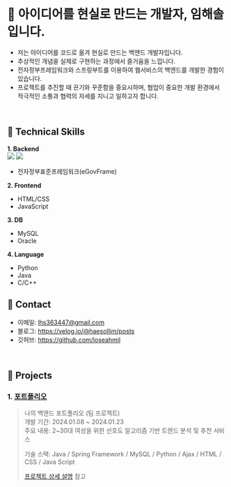 # :pushpin: 아이디어를 현실로 만드는 개발자, 임해솔입니다.
- 저는 아이디어를 코드로 옮겨 현실로 만드는 백엔드 개발자입니다.<br>
- 추상적인 개념을 실제로 구현하는 과정에서 즐거움을 느낍니다.<br>
- 전자정부프레임워크와 스프링부트를 이용하여 웹서비스의 백엔드를 개발한 경험이 있습니다.<br>
- 프로젝트를 추진할 때 끈기와 꾸준함을 중요시하며, 협업이 중요한 개발 환경에서 적극적인 소통과 협력의 자세를 지니고 일하고자 합니다.

</br>

## :pushpin: Technical Skills
<b>1. Backend</b><br>
<img src="https://img.shields.io/badge/spring-6DB33F?style=for-the-badge&logo=spring&logoColor=white">
<img src="https://img.shields.io/badge/boot-6DB33F?style=for-the-badge&logo=springboot&logoColor=white">
- 전자정부표준프레임워크(eGovFrame)

<b>2. Frontend</b>
- HTML/CSS
- JavaScript

<b>3. DB</b>
- MySQL
- Oracle

<b>4. Language</b>
- Python
- Java
- C/C++

## :pushpin: Contact
- 이메일: lhs363447@gmail.com
- 블로그: https://velog.io/@haesollim/posts
- 깃허브: https://github.com/loseahmil

</br>

## :pushpin: Projects
### 1. [포트폴리오](https://github.com/2023-SMHRD-IS-AI1/RepoUp)
>나의 백엔드 포트폴리오 (팀 프로젝트)  
>개발 기간: 2024.01.08 ~ 2024.01.23  
>주요 내용: 2~30대 여성을 위한 선호도 알고리즘 기반 트렌드 분석 및 추천 서비스
>
>기술 스택: Java / Spring Framework / MySQL / Python / Ajax / HTML / CSS / Java Script
>  
>[프로젝트 상세 설명](https://github.com/2023-SMHRD-IS-AI1/RepoUp) 참고
